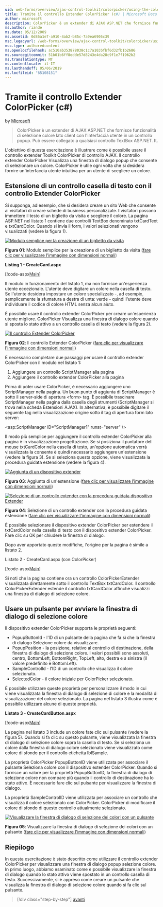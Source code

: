 ```yaml
---
uid: web-forms/overview/ajax-control-toolkit/colorpicker/using-the-colorpicker-control-extender-cs
title: Tramite il controllo Extender ColorPicker (c#) | Microsoft Docs
author: microsoft
description: ColorPicker è un extender di AJAX ASP.NET che fornisce funzionalità di selezione colore lato client con l'interfaccia utente in un controllo popup. Può essere collegato a qualsiasi ASP.NET...
ms.author: riande
ms.date: 05/12/2009
ms.assetid: 0d86a1e7-a910-4ab2-b85c-7a9ea6906c39
msc.legacyurl: /web-forms/overview/ajax-control-toolkit/colorpicker/using-the-colorpicker-control-extender-cs
msc.type: authoredcontent
ms.openlocfilehash: ac510ab353878038c1c7a103bfbf6d32fb1b2686
ms.sourcegitcommit: 51b01b6ff8edde57d8243e4da28c9f1e7f1962b2
ms.translationtype: MT
ms.contentlocale: it-IT
ms.lasthandoff: 05/06/2019
ms.locfileid: "65108151"
---
```

# <a name="using-the-colorpicker-control-extender-c"></a>Tramite il controllo Extender ColorPicker (c#)

by [Microsoft](https://github.com/microsoft)

> ColorPicker è un extender di AJAX ASP.NET che fornisce funzionalità di selezione colore lato client con l'interfaccia utente in un controllo popup. Può essere collegato a qualsiasi controllo TextBox ASP.NET. It.

L'obiettivo di questa esercitazione è illustrare come è possibile usare il controllo extender Toolkit ColorPicker di controllo AJAX. Il controllo extender ColorPicker Visualizza una finestra di dialogo popup che consente di selezionare un colore. ColorPicker è utile ogni volta che si desidera fornire un'interfaccia utente intuitiva per un utente di scegliere un colore.

## <a name="extending-a-textbox-control-with-the-colorpicker-control-extender"></a>Estensione di un controllo casella di testo con il controllo Extender ColorPicker

Si supponga, ad esempio, che si desidera creare un sito Web che consente ai visitatori di creare schede di business personalizzate. I visitatori possono immettere il testo di un biglietto da visita e scegliere il colore. La pagina ASP.NET nel listato 1 contiene due controlli TextBox denominato txtCardText e txtCardColor. Quando si invia il form, i valori selezionati vengono visualizzati (vedere la figura 1).

[![Modulo semplice per la creazione di un biglietto da visita](using-the-colorpicker-control-extender-cs/_static/image1.jpg)](using-the-colorpicker-control-extender-cs/_static/image1.png)

**Figura 01**: Modulo semplice per la creazione di un biglietto da visita ([fare clic per visualizzare l'immagine con dimensioni normali](using-the-colorpicker-control-extender-cs/_static/image2.png))

**Listing 1 - CreateCard.aspx**

[!code-aspx[Main](using-the-colorpicker-control-extender-cs/samples/sample1.aspx)]

Il modulo in funzionamento del listato 1, ma non fornisce un'esperienza utente eccezionale. L'utente deve digitare un colore nella casella di testo. Se l'utente desidera impostare un colore specializzato -, ad esempio, semplicemente la sfumatura a destra di unta: verde - quindi l'utente deve individuare il codice di colore HTML senza alcun aiuto.

È possibile usare il controllo extender ColorPicker per creare un'esperienza utente migliore. ColorPicker Visualizza una finestra di dialogo colore quando si sposta lo stato attivo a un controllo casella di testo (vedere la figura 2).

[![Il controllo Extender ColorPicker](using-the-colorpicker-control-extender-cs/_static/image2.jpg)](using-the-colorpicker-control-extender-cs/_static/image3.png)

**Figura 02**: Il controllo Extender ColorPicker ([fare clic per visualizzare l'immagine con dimensioni normali](using-the-colorpicker-control-extender-cs/_static/image4.png))

È necessario completare due passaggi per usare il controllo extender ColorPicker con il modulo nel listato 1:

1. Aggiungere un controllo ScriptManager alla pagina
2. Aggiungere il controllo extender ColorPicker alla pagina

Prima di poter usare ColorPicker, è necessario aggiungere uno ScriptManager nella pagina. Un buon punto di aggiunta di ScriptManager è sotto il server-side di apertura &lt;form&gt; tag. È possibile trascinare ScriptManager nella pagina dalla casella degli strumenti (ScriptManager si trova nella scheda Estensioni AJAX). In alternativa, è possibile digitare il seguente tag nella visualizzazione origine sotto il tag di apertura form lato server:

&lt;asp:ScriptManager ID="ScriptManager1" runat="server" /&gt;

Il modo più semplice per aggiungere il controllo extender ColorPicker alla pagina è in visualizzazione progettazione. Se si posiziona il puntatore del mouse txtCardColor nella casella di testo, un'opzione automatica verrà visualizzata la consente è quindi necessario aggiungere un'estensione (vedere la figura 3). Se si seleziona questa opzione, viene visualizzata la procedura guidata estensione (vedere la figura 4).

[![Aggiunta di un dispositivo extender](using-the-colorpicker-control-extender-cs/_static/image3.jpg)](using-the-colorpicker-control-extender-cs/_static/image5.png)

**Figura 03**: Aggiunta di un'estensione ([fare clic per visualizzare l'immagine con dimensioni normali](using-the-colorpicker-control-extender-cs/_static/image6.png))

[![Selezione di un controllo extender con la procedura guidata dispositivo Extender](using-the-colorpicker-control-extender-cs/_static/image4.jpg)](using-the-colorpicker-control-extender-cs/_static/image7.png)

**Figura 04**: Selezione di un controllo extender con la procedura guidata estensione ([fare clic per visualizzare l'immagine con dimensioni normali](using-the-colorpicker-control-extender-cs/_static/image8.png))

È possibile selezionare il dispositivo extender ColorPicker per estendere il txtCardColor nella casella di testo con il dispositivo extender ColorPicker. Fare clic su OK per chiudere la finestra di dialogo.

Dopo aver apportato queste modifiche, l'origine per la pagina è simile a listato 2.

Listato 2 - CreateCard.aspx (con ColorPicker)

[!code-aspx[Main](using-the-colorpicker-control-extender-cs/samples/sample2.aspx)]

Si noti che la pagina contiene ora un controllo ColorPickerExtender visualizzata direttamente sotto il controllo TextBox txtCardColor. Il controllo ColorPickerExtender estende il controllo txtCardColor affinché visualizzi una finestra di dialogo di selezione colore.

## <a name="using-a-button-to-launch-the-color-picker-dialog"></a>Usare un pulsante per avviare la finestra di dialogo di selezione colore

Il dispositivo extender ColorPicker supporta le proprietà seguenti:

- PopupButtonId - l'ID di un pulsante della pagina che fa sì che la finestra di dialogo Selezione colore da visualizzare.
- PopupPosition - la posizione, relativo al controllo di destinazione, della finestra di dialogo di selezione colore. I valori possibili sono assoluti, centro, BottomLeft, BottomRight, TopLeft, alto, destra e a sinistra (il valore predefinito è BottomLeft).
- SampleControlId - l'ID di un controllo che visualizza il colore selezionato.
- SelectedColor - il colore iniziale per ColorPicker selezionato.

È possibile utilizzare queste proprietà per personalizzare il modo in cui viene visualizzata la finestra di dialogo di selezione di colore e la modalità di visualizzazione del colore selezionato. La pagina nel listato 3 illustra come è possibile utilizzare alcune di queste proprietà.

**Listato 3 - CreateCardButton.aspx**

[!code-aspx[Main](using-the-colorpicker-control-extender-cs/samples/sample3.aspx)]

La pagina nel listato 3 include un colore fate clic sul pulsante (vedere la figura 5). Quando si fa clic su questo pulsante, viene visualizzata la finestra di dialogo di selezione colore sopra la casella di testo. Se si seleziona un colore dalla finestra di dialogo colore selezionato viene visualizzato come colore di sfondo per il controllo etichetta lblSample.

La proprietà ColorPicker PopupButtonID viene utilizzata per associare il pulsante Seleziona colore con il dispositivo extender ColorPicker. Quando si fornisce un valore per la proprietà PopupButtonID, la finestra di dialogo di selezione colore non compare più quando il controllo di destinazione ha lo stato attivo. È necessario fare clic sul pulsante per visualizzare la finestra di dialogo.

La proprietà SampleControlID viene utilizzata per associare un controllo che visualizza il colore selezionato con ColorPicker. ColorPicker di modificare il colore di sfondo di questo controllo attualmente selezionato.

[![Visualizzare la finestra di dialogo di selezione dei colori con un pulsante](using-the-colorpicker-control-extender-cs/_static/image5.jpg)](using-the-colorpicker-control-extender-cs/_static/image9.png)

**Figura 05**: Visualizzare la finestra di dialogo di selezione dei colori con un pulsante ([fare clic per visualizzare l'immagine con dimensioni normali](using-the-colorpicker-control-extender-cs/_static/image10.png))

## <a name="summary"></a>Riepilogo

In questa esercitazione è stato descritto come utilizzare il controllo extender ColorPicker per visualizzare una finestra di dialogo popup selezione colore. In primo luogo, abbiamo esaminato come è possibile visualizzare la finestra di dialogo quando lo stato attivo viene spostato in un controllo casella di testo. Successivamente, si è appreso come creare un pulsante che visualizza la finestra di dialogo di selezione colore quando si fa clic sul pulsante.

> [!div class="step-by-step"]
> [avanti](using-the-colorpicker-control-extender-vb.md)
